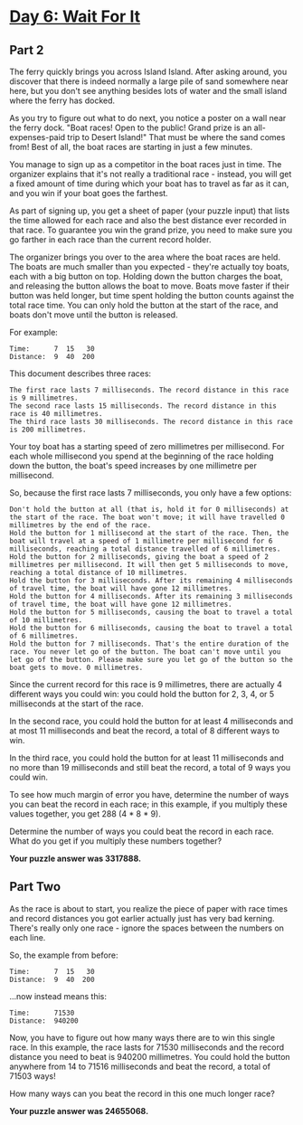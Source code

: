# [Day 6: Wait For It](https://adventofcode.com/2023/day/6)
## Part 2
The ferry quickly brings you across Island Island. After asking around, you discover that there is indeed normally a large pile of sand somewhere near here, but you don't see anything besides lots of water and the small island where the ferry has docked.

As you try to figure out what to do next, you notice a poster on a wall near the ferry dock. "Boat races! Open to the public! Grand prize is an all-expenses-paid trip to Desert Island!" That must be where the sand comes from! Best of all, the boat races are starting in just a few minutes.

You manage to sign up as a competitor in the boat races just in time. The organizer explains that it's not really a traditional race - instead, you will get a fixed amount of time during which your boat has to travel as far as it can, and you win if your boat goes the farthest.

As part of signing up, you get a sheet of paper (your puzzle input) that lists the time allowed for each race and also the best distance ever recorded in that race. To guarantee you win the grand prize, you need to make sure you go farther in each race than the current record holder.

The organizer brings you over to the area where the boat races are held. The boats are much smaller than you expected - they're actually toy boats, each with a big button on top. Holding down the button charges the boat, and releasing the button allows the boat to move. Boats move faster if their button was held longer, but time spent holding the button counts against the total race time. You can only hold the button at the start of the race, and boats don't move until the button is released.

For example:
```
Time:      7  15   30
Distance:  9  40  200
```
This document describes three races:
```
The first race lasts 7 milliseconds. The record distance in this race is 9 millimetres.
The second race lasts 15 milliseconds. The record distance in this race is 40 millimetres.
The third race lasts 30 milliseconds. The record distance in this race is 200 millimetres.
```
Your toy boat has a starting speed of zero millimetres per millisecond. For each whole millisecond you spend at the beginning of the race holding down the button, the boat's speed increases by one millimetre per millisecond.

So, because the first race lasts 7 milliseconds, you only have a few options:
```
Don't hold the button at all (that is, hold it for 0 milliseconds) at the start of the race. The boat won't move; it will have travelled 0 millimetres by the end of the race.
Hold the button for 1 millisecond at the start of the race. Then, the boat will travel at a speed of 1 millimetre per millisecond for 6 milliseconds, reaching a total distance travelled of 6 millimetres.
Hold the button for 2 milliseconds, giving the boat a speed of 2 millimetres per millisecond. It will then get 5 milliseconds to move, reaching a total distance of 10 millimetres.
Hold the button for 3 milliseconds. After its remaining 4 milliseconds of travel time, the boat will have gone 12 millimetres.
Hold the button for 4 milliseconds. After its remaining 3 milliseconds of travel time, the boat will have gone 12 millimetres.
Hold the button for 5 milliseconds, causing the boat to travel a total of 10 millimetres.
Hold the button for 6 milliseconds, causing the boat to travel a total of 6 millimetres.
Hold the button for 7 milliseconds. That's the entire duration of the race. You never let go of the button. The boat can't move until you let go of the button. Please make sure you let go of the button so the boat gets to move. 0 millimetres.
```
Since the current record for this race is 9 millimetres, there are actually 4 different ways you could win: you could hold the button for 2, 3, 4, or 5 milliseconds at the start of the race.

In the second race, you could hold the button for at least 4 milliseconds and at most 11 milliseconds and beat the record, a total of 8 different ways to win.

In the third race, you could hold the button for at least 11 milliseconds and no more than 19 milliseconds and still beat the record, a total of 9 ways you could win.

To see how much margin of error you have, determine the number of ways you can beat the record in each race; in this example, if you multiply these values together, you get 288 (4 * 8 * 9).

Determine the number of ways you could beat the record in each race. What do you get if you multiply these numbers together?

**Your puzzle answer was 3317888.**
## Part Two

As the race is about to start, you realize the piece of paper with race times and record distances you got earlier actually just has very bad kerning. There's really only one race - ignore the spaces between the numbers on each line.

So, the example from before:
```
Time:      7  15   30
Distance:  9  40  200
```
...now instead means this:
```
Time:      71530
Distance:  940200
```
Now, you have to figure out how many ways there are to win this single race. In this example, the race lasts for 71530 milliseconds and the record distance you need to beat is 940200 millimetres. You could hold the button anywhere from 14 to 71516 milliseconds and beat the record, a total of 71503 ways!

How many ways can you beat the record in this one much longer race?

**Your puzzle answer was 24655068.**